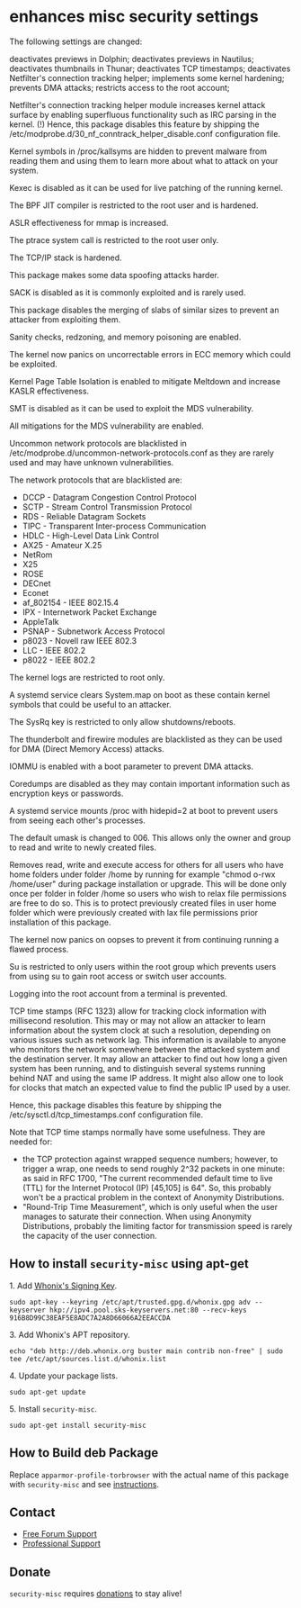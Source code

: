 # enhances misc security settings #

The following settings are changed:

deactivates previews in Dolphin;
deactivates previews in Nautilus;
deactivates thumbnails in Thunar;
deactivates TCP timestamps;
deactivates Netfilter's connection tracking helper;
implements some kernel hardening;
prevents DMA attacks;
restricts access to the root account;

Netfilter's connection tracking helper module increases kernel attack
surface by enabling superfluous functionality such as IRC parsing in
the kernel. (!) Hence, this package disables this feature by shipping the
/etc/modprobe.d/30_nf_conntrack_helper_disable.conf configuration file.

Kernel symbols in /proc/kallsyms are hidden to prevent malware from
reading them and using them to learn more about what to attack on your system.

Kexec is disabled as it can be used for live patching of the running kernel.

The BPF JIT compiler is restricted to the root user and is hardened.

ASLR effectiveness for mmap is increased.

The ptrace system call is restricted to the root user only.

The TCP/IP stack is hardened.

This package makes some data spoofing attacks harder.

SACK is disabled as it is commonly exploited and is rarely used.

This package disables the merging of slabs of similar sizes to prevent an
attacker from exploiting them.

Sanity checks, redzoning, and memory poisoning are enabled.

The kernel now panics on uncorrectable errors in ECC memory which could
be exploited.

Kernel Page Table Isolation is enabled to mitigate Meltdown and increase
KASLR effectiveness.

SMT is disabled as it can be used to exploit the MDS vulnerability.

All mitigations for the MDS vulnerability are enabled.

Uncommon network protocols are blacklisted in
/etc/modprobe.d/uncommon-network-protocols.conf as they are rarely used and
may have unknown vulnerabilities.

The network protocols that are blacklisted are:

* DCCP - Datagram Congestion Control Protocol
* SCTP - Stream Control Transmission Protocol
* RDS - Reliable Datagram Sockets
* TIPC - Transparent Inter-process Communication
* HDLC - High-Level Data Link Control
* AX25 - Amateur X.25
* NetRom
* X25
* ROSE
* DECnet
* Econet
* af_802154 - IEEE 802.15.4
* IPX - Internetwork Packet Exchange
* AppleTalk
* PSNAP - Subnetwork Access Protocol
* p8023 - Novell raw IEEE 802.3
* LLC - IEEE 802.2
* p8022 - IEEE 802.2

The kernel logs are restricted to root only.

A systemd service clears System.map on boot as these contain kernel symbols
that could be useful to an attacker.

The SysRq key is restricted to only allow shutdowns/reboots.

The thunderbolt and firewire modules are blacklisted as they can be used for
DMA (Direct Memory Access) attacks.

IOMMU is enabled with a boot parameter to prevent DMA attacks.

Coredumps are disabled as they may contain important information such as
encryption keys or passwords.

A systemd service mounts /proc with hidepid=2 at boot to prevent users from
seeing each other's processes.

The default umask is changed to 006. This allows only the owner and group to
read and write to newly created files.

Removes read, write and execute access for others for all users who have home
folders under folder /home by running for example "chmod o-rwx /home/user"
during package installation or upgrade. This will be done only once per folder
in folder /home so users who wish to relax file permissions are free to do so.
This is to protect previously created files in user home folder which were
previously created with lax file permissions prior installation of this
package.

The kernel now panics on oopses to prevent it from continuing running a
flawed process.

Su is restricted to only users within the root group which prevents users from
using su to gain root access or switch user accounts.

Logging into the root account from a terminal is prevented.

TCP time stamps (RFC 1323) allow for tracking clock
information with millisecond resolution. This may or may not allow an
attacker to learn information about the system clock at such
a resolution, depending on various issues such as network lag.
This information is available to anyone who monitors the network
somewhere between the attacked system and the destination server.
It may allow an attacker to find out how long a given
system has been running, and to distinguish several
systems running behind NAT and using the same IP address. It might
also allow one to look for clocks that match an expected value to find the
public IP used by a user.

Hence, this package disables this feature by shipping the
/etc/sysctl.d/tcp_timestamps.conf configuration file.

Note that TCP time stamps normally have some usefulness. They are
needed for:

* the TCP protection against wrapped sequence numbers; however, to
trigger a wrap, one needs to send roughly 2^32 packets in one
minute:  as said in RFC 1700, "The current recommended default
time to live (TTL) for the Internet Protocol (IP) [45,105] is 64".
So, this probably won't be a practical problem in the context
of Anonymity Distributions.
* "Round-Trip Time Measurement", which is only useful when the user
manages to saturate their connection. When using Anonymity Distributions,
probably the limiting factor for transmission speed is rarely the capacity
of the user connection.
## How to install `security-misc` using apt-get ##

1\. Add [Whonix's Signing Key](https://www.whonix.org/wiki/Whonix_Signing_Key).

```
sudo apt-key --keyring /etc/apt/trusted.gpg.d/whonix.gpg adv --keyserver hkp://ipv4.pool.sks-keyservers.net:80 --recv-keys 916B8D99C38EAF5E8ADC7A2A8D66066A2EEACCDA
```

3\. Add Whonix's APT repository.

```
echo "deb http://deb.whonix.org buster main contrib non-free" | sudo tee /etc/apt/sources.list.d/whonix.list
```

4\. Update your package lists.

```
sudo apt-get update
```

5\. Install `security-misc`.

```
sudo apt-get install security-misc
```

## How to Build deb Package ##

Replace `apparmor-profile-torbrowser` with the actual name of this package with `security-misc` and see [instructions](https://www.whonix.org/wiki/Dev/Build_Documentation/apparmor-profile-torbrowser).

## Contact ##

* [Free Forum Support](https://forums.whonix.org)
* [Professional Support](https://www.whonix.org/wiki/Professional_Support)

## Donate ##

`security-misc` requires [donations](https://www.whonix.org/wiki/Donate) to stay alive!
